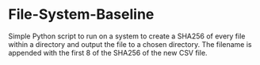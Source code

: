 # File-System-Baseline
Simple Python script to run on a system to create a SHA256 of every file within a directory and output the file to a chosen directory. The filename is appended with the first 8 of the SHA256 of the new CSV file.
